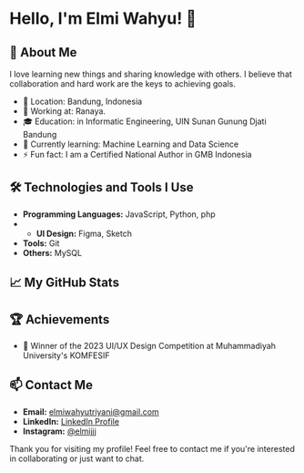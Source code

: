 # Hello, I'm Elmi Wahyu! 👋


## 🚀 About Me
 I love learning new things and sharing knowledge with others. I believe that collaboration and hard work are the keys to achieving goals.

- 📍 Location: Bandung, Indonesia
- 💼 Working at: Ranaya.
- 🎓 Education:  in Informatic Engineering, UIN Sunan Gunung Djati Bandung
- 🌱 Currently learning: Machine Learning and Data Science
- ⚡ Fun fact: I am a Certified National Author in GMB Indonesia

## 🛠️ Technologies and Tools I Use
- **Programming Languages:** JavaScript, Python, php
- - **UI Design:** Figma, Sketch
- **Tools:** Git
- **Others:** MySQL

## 📈 My GitHub Stats


## 🏆 Achievements
- 🥇 Winner of the 2023 UI/UX Design Competition at Muhammadiyah University's KOMFESIF


## 📫 Contact Me
- **Email:** elmiwahyutriyani@gmail.com
- **LinkedIn:** [LinkedIn Profile](https://www.linkedin.com/in/elmiwahyu)
- **Instagram:** [@elmijjj](https://www.instagram.com/elmijjj/)


Thank you for visiting my profile! Feel free to contact me if you're interested in collaborating or just want to chat.
